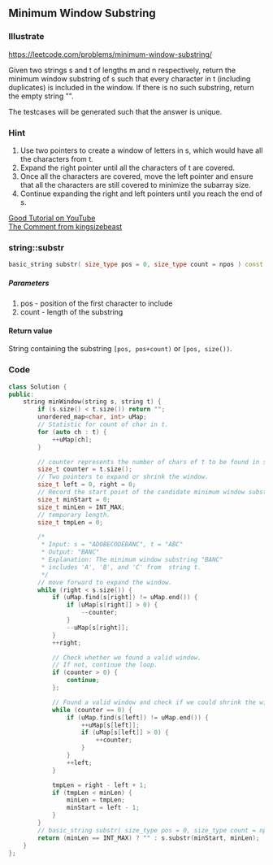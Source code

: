 ## Minimum Window Substring
### Illustrate
<https://leetcode.com/problems/minimum-window-substring/>

Given two strings s and t of lengths m and n respectively, return the minimum window
substring
 of s such that every character in t (including duplicates) is included in the window. If there is no such substring, return the empty string "".

The testcases will be generated such that the answer is unique.

### Hint
1. Use two pointers to create a window of letters in s, which would have all the characters from t.
2. Expand the right pointer until all the characters of t are covered.
3. Once all the characters are covered, move the left pointer and ensure that all the characters are still covered to minimize the subarray size.
4. Continue expanding the right and left pointers until you reach the end of s.

[Good Tutorial on YouTube](https://www.youtube.com/watch?v=U1q16AFcjKs)<br>
[The Comment from kingsizebeast](https://leetcode.com/problems/minimum-window-substring/solutions/26808/here-is-a-10-line-template-that-can-solve-most-substring-problems/)

### string::substr
```cpp
basic_string substr( size_type pos = 0, size_type count = npos ) const;
```

##### Parameters
1. pos	-	position of the first character to include
2. count	-	length of the substring

#### Return value
String containing the substring `[pos, pos+count)` or `[pos, size())`.

### Code
```c++
class Solution {
public:
    string minWindow(string s, string t) {
        if (s.size() < t.size()) return "";
        unordered_map<char, int> uMap;
        // Statistic for count of char in t.
        for (auto ch : t) {
            ++uMap[ch];
        }

        // counter represents the number of chars of t to be found in s.
        size_t counter = t.size();
        // Two pointers to expand or shrink the window.
        size_t left = 0, right = 0;
        // Record the start point of the candidate minimum window substring.
        size_t minStart = 0;
        size_t minLen = INT_MAX;
        // temporary length.
        size_t tmpLen = 0;

        /*
         * Input: s = "ADOBECODEBANC", t = "ABC"
         * Output: "BANC"
         * Explanation: The minimum window substring "BANC"
         * includes 'A', 'B', and 'C' from  string t.
         */
        // move forward to expand the window.
        while (right < s.size()) {
            if (uMap.find(s[right]) != uMap.end()) {
                if (uMap[s[right]] > 0) {
                    --counter;
                }
                --uMap[s[right]];
            }
            ++right;

            // Check whether we found a valid window.
            // If not, continue the loop.
            if (counter > 0) {
                continue;
            };

            // Found a valid window and check if we could shrink the window.
            while (counter == 0) {
                if (uMap.find(s[left]) != uMap.end()) {
                    ++uMap[s[left]];
                    if (uMap[s[left]] > 0) {
                        ++counter;
                    }
                }
                ++left;
            }

            tmpLen = right - left + 1;
            if (tmpLen < minLen) {
                minLen = tmpLen;
                minStart = left - 1;
            }
        }
        // basic_string substr( size_type pos = 0, size_type count = npos ) const;
        return (minLen == INT_MAX) ? "" : s.substr(minStart, minLen);
    }
};
```
